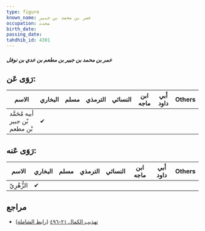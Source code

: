 ```yaml
---
type: figure
known_name: عمر بن محمد بن جبير
occupation: محدث
birth_date:
passing_date:
tahdhib_id: 4301
---
```

##### عمر بن محمد بن جبير بن مطعم بن عدي بن نوفل

## رَوَى عَن:
| الاسم                           | البخاري | مسلم | الترمذي | النسائي | ابن ماجه | أبي داود | Others |
| ------------------------------- | ------- | ---- | ------- | ------- | -------- | -------- | ------ |
| أبيه مُحَمَّد بْن جبير بْن مطعم | ✔       |      |         |         |          |          |        |
## رَوَى عَنه:
| الاسم       | البخاري | مسلم | الترمذي | النسائي | ابن ماجه | أبي داود | Others |
| ----------- | ------- | ---- | ------- | ------- | -------- | -------- | ------ |
| الزُّهْرِيّ | ✔       |      |         |         |          |          |        |
## مراجع
- [تهذيب الكمال ٢١-٤٩٦](obsidian://open?vault=Tahdhib-al-Kamal&file=Figures/٤٣٠١-عمر%20بن%20محمد%20بن%20جبير%20بن%20مطعم%20بن%20عدي%20بن%20نوفل) ([رابط الشاملة](https://shamela.ws/book/3722/11143))